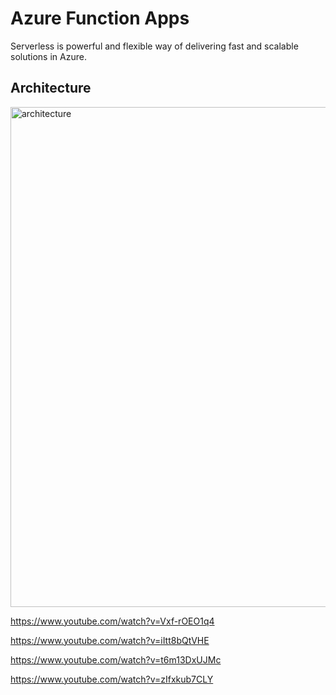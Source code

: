 # Azure Function Apps

Serverless is powerful and flexible way of delivering fast and scalable solutions in Azure.

## Architecture

<img src="/pictures/architecture.png" title="architecture"  width="800">






https://www.youtube.com/watch?v=Vxf-rOEO1q4

https://www.youtube.com/watch?v=iItt8bQtVHE

https://www.youtube.com/watch?v=t6m13DxUJMc

https://www.youtube.com/watch?v=zIfxkub7CLY